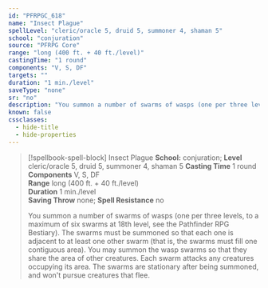 ```yaml
---
id: "PFRPGC_618"
name: "Insect Plague"
spellLevel: "cleric/oracle 5, druid 5, summoner 4, shaman 5"
school: "conjuration"
source: "PFRPG Core"
range: "long (400 ft. + 40 ft./level)"
castingTime: "1 round"
components: "V, S, DF"
targets: ""
duration: "1 min./level"
saveType: "none"
sr: "no"
description: "You summon a number of swarms of wasps (one per three levels, to a maximum of six swarms at 18th level, see the Pathfinder RPG Bestiary). The swarms must be summoned so that each one is adjacent to at least one other swarm (that is, the swarms must fill one contiguous area). You may summon the wasp swarms so that they share the area of other creatures. Each swarm attacks any creatures occupying its area. The swarms are stationary after being summoned, and won't pursue creatures that flee."
known: false
cssclasses:
  - hide-title
  - hide-properties
---
```


> [!spellbook-spell-block] Insect Plague
> **School:** conjuration; **Level** cleric/oracle 5, druid 5, summoner 4, shaman 5
> **Casting Time** 1 round  
> **Components** V, S, DF  
> **Range** long (400 ft. + 40 ft./level)  
> **Duration** 1 min./level  
> **Saving Throw** none; **Spell Resistance** no
> 
> You summon a number of swarms of wasps (one per three levels, to a maximum of six swarms at 18th level, see the Pathfinder RPG Bestiary). The swarms must be summoned so that each one is adjacent to at least one other swarm (that is, the swarms must fill one contiguous area). You may summon the wasp swarms so that they share the area of other creatures. Each swarm attacks any creatures occupying its area. The swarms are stationary after being summoned, and won't pursue creatures that flee.